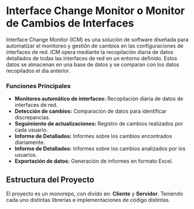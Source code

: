 # Interface Change Monitor o Monitor de Cambios de Interfaces
Interface Change Monitor (ICM) es una solución de software diseñada para automatizar el monitoreo y gestión de cambios en las configuraciones de interfaces de red. ICM opera mediante la recopilación diaria de datos detallados de todas las interfaces de red en un entorno definido. Estos datos se almacenan en una base de datos y se comparan con los datos recopilados el día anterior.

### Funciones Principales
* **Monitoreo automático de interfaces:** 
Recopilación diaria de datos de interfaces de red.
* **Detección de cambios:**
Comparación de datos para identificar discrepancias.
* **Seguimiento de actualizaciones:**
Registro de cambios realizados por cada usuario.
* **Informe de Detallados:**
Informes sobre los cambios encontrados diariamente.
* **Informe de Detallados:**
Informes sobre los cambios analizados por los usuarios.
* **Exportación de datos:**
Generación de informes en formato Excel.

## Estructura del Proyecto
El proyecto es un monorepo, con divido en: **Cliente** y **Servidor**. Teniendo cada uno distintas librerías e implementaciones de código distintas.